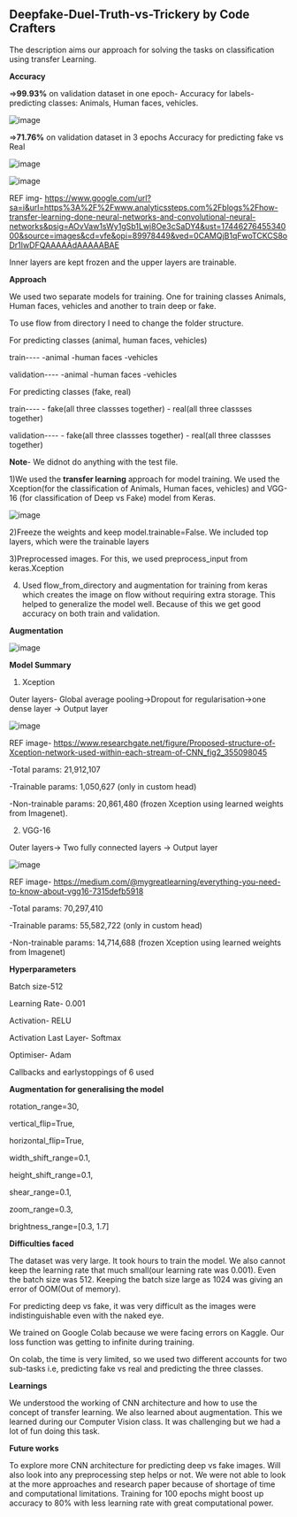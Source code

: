## Deepfake-Duel-Truth-vs-Trickery by Code Crafters

The description aims our approach for solving the tasks on classification using transfer Learning.

**Accuracy**

=>**99.93%** on validation dataset in one epoch- Accuracy for labels-predicting classes: Animals, Human faces, vehicles.

![image](https://github.com/user-attachments/assets/e7533cbf-e488-424e-910c-7839a8f23f5b)

=>**71.76%** on validation dataset in 3 epochs Accuracy for predicting fake vs Real

![image](https://github.com/user-attachments/assets/3b42ae86-7dc3-4043-b342-5f8119a50088)


![image](https://github.com/user-attachments/assets/1d43cfc6-164f-49d1-850c-53e0a92315c5)

REF img- https://www.google.com/url?sa=i&url=https%3A%2F%2Fwww.analyticssteps.com%2Fblogs%2Fhow-transfer-learning-done-neural-networks-and-convolutional-neural-networks&psig=AOvVaw1sWy1gSb1Lwj8Oe3cSaDY4&ust=1744627645534000&source=images&cd=vfe&opi=89978449&ved=0CAMQjB1qFwoTCKCS8oDr1IwDFQAAAAAdAAAAABAE

Inner layers are kept frozen and the upper layers are trainable. 

**Approach**

We used two separate models for training. One for training classes Animals, Human faces, vehicles and another to train deep or fake.

To use flow from directory I need to change the folder structure. 

For predicting classes (animal, human faces, vehicles)

train----
        -animal
        -human faces
        -vehicles

validation----
        -animal
        -human faces
        -vehicles

For predicting classes (fake, real)

train----
       - fake(all three classses together)
       - real(all three classses together)

validation----
       - fake(all three classses together)
       - real(all three classses together)
        
**Note**- We didnot do anything with the test file.

1)We used the **transfer learning** approach for model training. We used the Xception(for the classification of Animals, Human faces, vehicles) and VGG-16 (for classification of Deep vs Fake) model from Keras.

![image](https://github.com/user-attachments/assets/d50d55ec-28fd-4cce-8095-cd67eaa6ee69)

2)Freeze the weights and keep model.trainable=False. We included top layers, which were the trainable layers

3)Preprocessed images. For this, we used preprocess_input from keras.Xception

4) Used flow_from_directory and augmentation for training from keras which creates the image on flow without requiring extra storage. This helped to generalize the model well. Because of this we get good accuracy on both train and validation.

**Augmentation**

![image](https://github.com/user-attachments/assets/35582ea3-3ed0-43cf-ad26-d653ba1494b2)

**Model Summary**

1) Xception

Outer layers- Global average pooling->Dropout for regularisation->one dense layer -> Output layer

![image](https://github.com/user-attachments/assets/d264366b-9466-439e-8381-5a763892e61e)

REF image- https://www.researchgate.net/figure/Proposed-structure-of-Xception-network-used-within-each-stream-of-CNN_fig2_355098045

-Total params: 21,912,107

-Trainable params: 1,050,627 (only in custom head)  

-Non-trainable params: 20,861,480 (frozen Xception using learned weights from Imagenet).

2) VGG-16

Outer layers-> Two fully connected layers -> Output layer

![image](https://github.com/user-attachments/assets/5e49d437-05da-4a07-9c55-1578b16b828b)

REF image- https://medium.com/@mygreatlearning/everything-you-need-to-know-about-vgg16-7315defb5918

-Total params: 70,297,410 

-Trainable params: 55,582,722 (only in custom head) 

-Non-trainable params: 14,714,688 (frozen Xception using learned weights from Imagenet)

**Hyperparameters**

Batch size-512

Learning Rate- 0.001

Activation- RELU

Activation Last Layer- Softmax

Optimiser- Adam

Callbacks and earlystoppings of 6 used

**Augmentation for generalising the model**

rotation_range=30, 

vertical_flip=True,

horizontal_flip=True,

width_shift_range=0.1,  

height_shift_range=0.1,

shear_range=0.1,

zoom_range=0.3,  

brightness_range=[0.3, 1.7]

**Difficulties faced**

The dataset was very large. It took hours to train the model. We also cannot keep the learning rate that much small(our learning rate was 0.001). Even the batch size was 512. Keeping the batch size large as 1024 was giving an error of OOM(Out of memory). 

For predicting deep vs fake, it was very difficult as the images were indistinguishable even with the naked eye.

We trained on Google Colab because we were facing errors on Kaggle. Our loss function was getting to infinite during training. 

On colab, the time is very limited, so we used two different accounts for two sub-tasks i.e, predicting fake vs real and predicting the three classes.

**Learnings**

We understood the working of CNN architecture and how to use the concept of transfer learning. We also learned about augmentation. This we learned during our Computer Vision class. It was challenging but we had a lot of fun doing this task.

**Future works**

To explore more CNN architecture for predicting deep vs fake images. Will also look into any preprocessing step helps or not. We were not able to look at the more approaches and research paper because of shortage of time and computational limitations. Training for 100 epochs might boost up accuracy to 80% with less learning rate with great computational power.





